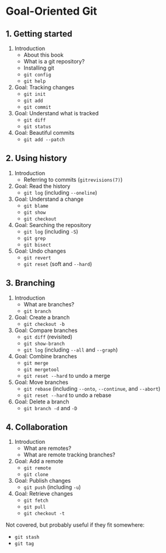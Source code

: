 # Goal-Oriented Git

## 1. Getting started

1. Introduction
    * About this book
    * What is a git repository?
    * Installing git
    * `git config`
    * `git help`
2. Goal: Tracking changes
    * `git init`
    * `git add`
    * `git commit`
3. Goal: Understand what is tracked
    * `git diff`
    * `git status`
4. Goal: Beautiful commits
    * `git add --patch`

## 2. Using history

1. Introduction
    * Referring to commits (`gitrevisions(7)`)
2. Goal: Read the history
    * `git log` (including `--oneline`)
3. Goal: Understand a change
    * `git blame`
    * `git show`
    * `git checkout`
4. Goal: Searching the repository
    * `git log` (including `-S`)
    * `git grep`
    * `git bisect`
5. Goal: Undo changes
    * `git revert`
    * `git reset` (soft and `--hard`)

## 3. Branching

1. Introduction
    * What are branches?
    * `git branch`
2. Goal: Create a branch
    * `git checkout -b`
3. Goal: Compare branches
    * `git diff` (revisited)
    * `git show-branch`
    * `git log` (including `--all` and `--graph`)
4. Goal: Combine branches
    * `git merge`
    * `git mergetool`
    * `git reset --hard` to undo a merge
5. Goal: Move branches
    * `git rebase` (including `--onto`, `--continue`, and `--abort`)
    * `git reset --hard` to undo a rebase
6. Goal: Delete a branch
    * `git branch -d` and `-D`

## 4. Collaboration

1. Introduction
    * What are remotes?
    * What are remote tracking branches?
2. Goal: Add a remote
    * `git remote`
    * `git clone`
3. Goal: Publish changes
    * `git push` (including `-u`)
4. Goal: Retrieve changes
    * `git fetch`
    * `git pull`
    * `git checkout -t`


Not covered, but probably useful if they fit somewhere:

* `git stash`
* `git tag`
